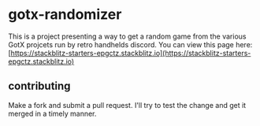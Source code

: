 # gotx-randomizer

This is a project presenting a way to get a random game from the various GotX projcets run by retro handhelds discord.
You can view this page here: [https://stackblitz-starters-epgctz.stackblitz.io](https://stackblitz-starters-epgctz.stackblitz.io)

## contributing

Make a fork and submit a pull request. I'll try to test the change and get it merged in a timely manner.
